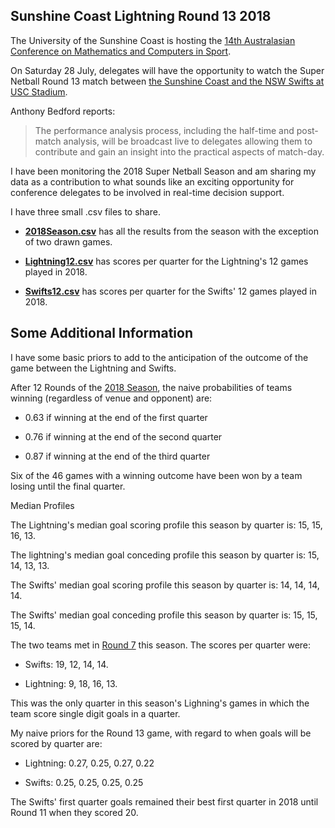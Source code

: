 ## Sunshine Coast Lightning Round 13 2018

The University of the Sunshine Coast is hosting the [14th Australasian Conference on Mathematics and Computers in Sport](https://www.anziam.org.au/The+14th+Australasian+Conference+on+Mathematics+and+Computers+in+Sport).

On Saturday 28 July, delegates will have the opportunity to watch the Super Netball Round 13 match between [the Sunshine Coast and the NSW Swifts at USC Stadium](https://www.usc.edu.au/explore/usc-news-exchange/news-archive/2018/july/maths-is-a-gamechanger-for-elite-sport).

Anthony Bedford reports: 

> The performance analysis process, including the half-time and post-match analysis, will be broadcast live to delegates allowing them to contribute and gain an insight into the practical aspects of match-day.

I have been monitoring the 2018 Super Netball Season and am sharing my data as a contribution to what sounds like an exciting opportunity for conference delegates to be involved in real-time decision support.

I have three small .csv files to share.

- [**2018Season.csv**](https://github.com/2622NSW/Lightning13/blob/master/2018Season.csv) has all the results from the season with the exception of two drawn games.

- [**Lightning12.csv**](https://github.com/2622NSW/Lightning13/blob/master/Lightning12.csv) has scores per quarter for the Lightning's 12 games played in 2018.

- [**Swifts12.csv**](https://github.com/2622NSW/Lightning13/blob/master/Swifts12.csv) has scores per quarter for the Swifts' 12 games played in 2018.

## Some Additional Information

I have some basic priors to add to the anticipation of the outcome of the game between the Lightning and Swifts.

After 12 Rounds of the [2018 Season](https://supernetball.com.au/), the naive probabilities of teams winning (regardless of venue and opponent) are:

- 0.63 if winning at the end of the first quarter

- 0.76 if winning at the end of the second quarter

- 0.87 if winning at the end of the third quarter

Six of the 46 games with a winning outcome have been won by a team losing until the final quarter.

Median Profiles

The Lightning's median goal scoring profile this season by quarter is: 15, 15, 16, 13.

The lightning's median goal conceding profile this season by quarter is: 15, 14, 13, 13.

The Swifts' median goal scoring profile this season by quarter is: 14, 14, 14, 14.

The Swifts' median goal conceding profile this season by quarter is: 15, 15, 15, 14.

The two teams met in [Round 7](https://mc.championdata.com/super_netball/index.html?competitionid=10393&matchid=103930704) this season. The scores per quarter were:

- Swifts: 19, 12, 14, 14.

- Lightning: 9, 18, 16, 13.

This was the only quarter in this season's Lighning's games in which the team score single digit goals in a quarter.

My naive priors for the Round 13 game, with regard to when goals will be scored by quarter are:

- Lightning: 0.27, 0.25, 0.27, 0.22

- Swifts: 0.25, 0.25, 0.25, 0.25

The Swifts' first quarter goals remained their best first quarter in 2018 until Round 11 when they scored 20.
